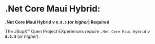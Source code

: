 ﻿
# .Net Core Maui Hybrid:

**.Net Core Maui Hybrid v `8.0.3` (_or higher_) Required**

The JSopX™ Open Project EXperiences _require_ `.Net Core Maui Hybrid` v **`8.0.3`** (_or higher_). 

<!-- START JSOPX NOVA DOCX HEADER
group: 'Technologies'
subGroup: '.Net Core Maui Hybrid'
isDraft: false
isProductionReady: true
toc: true
END JSOPX NOVA DOCX HEADER -->

